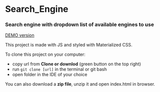# Search_Engine
### Search engine with dropdown list of available engines to use

[DEMO version](https://kwitochka.github.io/Search_Engine/)

This project is made with JS and styled with Materialized CSS. 

To clone this project on your computer:
* copy url from **Clone or downlod** (green button on the top right)  
* run `git clone [url]` in the terminal or git bash
* open folder in the IDE of your choice

You can also download a **zip file**, unzip it and open index.html in browser.  


